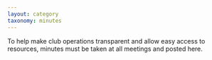 ```yaml
---
layout: category
taxonomy: minutes
---
```


To help make club operations transparent and allow easy access to resources, minutes must be taken at all meetings and
posted here.
